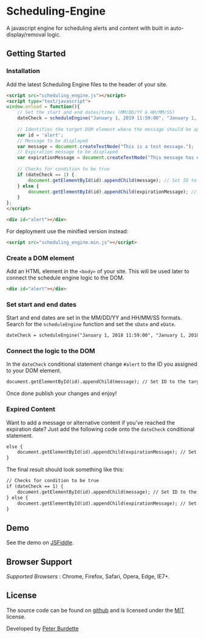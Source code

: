 # Scheduling-Engine
A javascript engine for scheduling alerts and content with built in auto-display/removal logic.

## Getting Started
### Installation
Add the latest Scheduling Engine files to the header of your site.

```html
<script src="scheduling_engine.js"></script>
<script type="text/javascript">
window.onload = function(){
	// Set the start and end dates/times (MM/DD/YY & HH/MM/SS)
	dateCheck = scheduleEngine("January 1, 2019 11:59:00", "January 1, 2019 12:00:00");
	
	// Identifies the target DOM element where the message should be appended
	var id = 'alert';
	// Message to be displayed
	var message = document.createTextNode("This is a test message.");
	// Expiration message to be displayed
	var expirationMessage = document.createTextNode("This message has expired.");
	
	// Checks for condition to be true
	if (dateCheck == 1) {
		document.getElementById(id).appendChild(message); // Set ID to the targeted element
	} else {
		document.getElementById(id).appendChild(expirationMessage); // Set ID to the targeted element
	}
};
</script>

<div id="alert"></div>
```

For deployment use the minified version instead:

```html
<script src="scheduling_engine.min.js"></script>
```
### Create a DOM element
Add an HTML element in the `<body>` of your site. This will be used later to connect the schedule engine logic to the DOM.

```html
<div id="alert"></div>
```

### Set start and end dates
Start and end dates are set in the MM/DD/YY and HH/MM/SS formats. Search for the `scheduleEngine` function and set the `sDate` and `eDate`.

```html
dateCheck = scheduleEngine("January 1, 2018 11:59:00", "January 1, 2018 12:00:00");
```
### Connect the logic to the DOM
In the `dateCheck` conditional statement change `#alert` to the ID you assigned to your DOM element.

```html
document.getElementById(id).appendChild(message); // Set ID to the targeted element
```

Once done publish your changes and enjoy!

### Expired Content
Want to add a message or alternative content if you've reached the expiration date? Just add the following code onto the `dateCheck` conditional statement.

```html
else {
	document.getElementById(id).appendChild(expirationMessage); // Set ID to the targeted element
}
```

The final result should look something like this:
```html
// Checks for condition to be true
if (dateCheck == 1) {
	document.getElementById(id).appendChild(message); // Set ID to the targeted element
} else {
	document.getElementById(id).appendChild(expirationMessage); // Set ID to the targeted element
}
```

## Demo

See the demo on <a href="https://jsfiddle.net/q09f4kj7/">JSFiddle</a>.

## Browser Support

*Supported Browsers* : Chrome, Firefox, Safari, Opera, Edge, IE7+.

## License

The source code can be found on [github](https://github.com/peterburdette/Scheduling-Engine/tree/master/scheduling-engine) and is licensed under the [MIT](http://opensource.org/licenses/mit-license.php) license.

Developed by [Peter Burdette](https://www.linkedin.com/in/peter-burdette-76976552)
